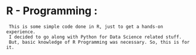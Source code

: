 #  R - Programming :
     This is some simple code done in R, just to get a hands-on experience.
     I decided to go along with Python for Data Science related stuff. 
     But, basic knowledge of R Programming was necessary. So, this is for it.
